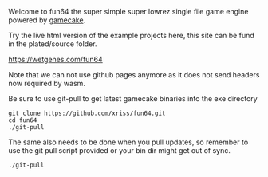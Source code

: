 Welcome to fun64 the super simple super lowrez single file game engine 
powered by [gamecake](https://github.com/xriss/gamecake/tree/master/lua/wetgenes/gamecake/fun).

Try the live html version of the example projects here, this site can be fund in the plated/source folder.

https://wetgenes.com/fun64

Note that we can not use github pages anymore as it does not send headers now required by wasm.

Be sure to use git-pull to get latest gamecake binaries into the exe directory

	git clone https://github.com/xriss/fun64.git
	cd fun64
	./git-pull

The same also needs to be done when you pull updates, so remember to 
use the git pull script provided or your bin dir might get out of sync.

	./git-pull
